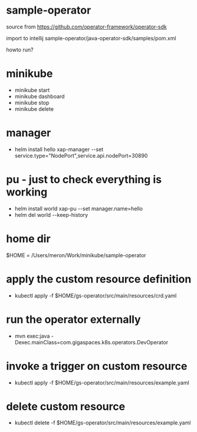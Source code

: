 # sample-operator

source from https://github.com/operator-framework/operator-sdk

import to intellij sample-operator/java-operator-sdk/samples/pom.xml

howto run?
# minikube
- minikube start
- minikube dashboard
- minikube stop
- minikube delete

# manager 
- helm install hello xap-manager --set service.type="NodePort",service.api.nodePort=30890

# pu - just to check everything is working
- helm install world xap-pu --set manager.name=hello
- helm del world --keep-history


# home dir
$HOME = /Users/meron/Work/minikube/sample-operator

# apply the custom resource definition
- kubectl apply -f $HOME/gs-operator/src/main/resources/crd.yaml

# run the operator externally
- mvn exec:java -Dexec.mainClass=com.gigaspaces.k8s.operators.DevOperator

# invoke a trigger on custom resource
- kubectl apply -f $HOME/gs-operator/src/main/resources/example.yaml

# delete custom resource
- kubectl delete -f $HOME/gs-operator/src/main/resources/example.yaml
